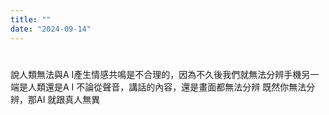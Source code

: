 ```yaml
---
title: ""
date: "2024-09-14"
---
```

# 

說人類無法與A I產生情感共鳴是不合理的，因為不久後我們就無法分辨手機另一端是人類還是A I
不論從聲音，講話的內容，還是畫面都無法分辨
既然你無法分辨，那AI 就跟真人無異

